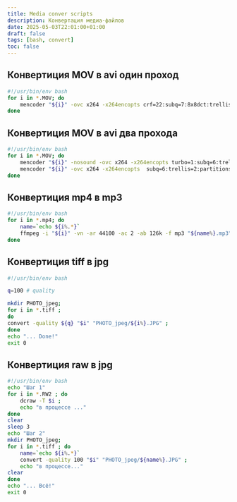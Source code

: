 ```yaml
---
title: Media conver scripts
description: Конвертация медиа-файлов
date: 2025-05-03T22:01:00+01:00
draft: false
tags: [bash, convert] 
toc: false
---
```


## Конвертиция MOV в avi один проход

```bash
#!/usr/bin/env bash
for i in *.MOV; do
    mencoder "${i}" -ovc x264 -x264encopts crf=22:subq=7:8x8dct:trellis=2:threads=0:frameref=3:bframes=3:weightb -oac mp3lame -lameopts cbr:br=256 -o "${i}.avi";
done
```

## Конвертиция MOV в avi два прохода

```bash
#!/usr/bin/env bash
for i in *.MOV; do
    mencoder "${i}" -nosound -ovc x264 -x264encopts turbo=1:subq=6:trellis=2:partitions=all:8x8dct:me=umh:frameref=5:bframes=5:threads=2:bitrate=5000:pass=1 -noskip -mc 0 -o /dev/null;
    mencoder "${i}" -ovc x264 -x264encopts  subq=6:trellis=2:partitions=all:8x8dct:me=umh:frameref=5:bframes=5:threads=2:bitrate=5000:pass=2 -oac mp3lame -lameopts cbr:br=256 -noskip -mc 0 -o "${i}-2p.avi"
done
```

## Конвертиция mp4 в mp3

````bash
#!/usr/bin/env bash
for i in *.mp4; do
    name=`echo ${i%.*}`
    ffmpeg -i "${i}" -vn -ar 44100 -ac 2 -ab 126k -f mp3 "${name%}.mp3";
done
````

## Конвертиция tiff в jpg

```bash
#!/usr/bin/env bash

q=100 # quality

mkdir PHOTO_jpeg;
for i in *.tiff ;
do
convert -quality ${q} "$i" "PHOTO_jpeg/${i%}.JPG" ;
done
echo "... Done!"
exit 0 

```

## Конвертиция raw в jpg

```bash
#!/usr/bin/env bash
echo "Шаг 1"
for i in *.RW2 ; do
    dcraw -T $i ;
    echo "в процессе ..."
done
clear
sleep 3
echo "Шаг 2"
mkdir PHOTO_jpeg;
for i in *.tiff ; do
    name=`echo ${i%.*}`
    convert -quality 100 "$i" "PHOTO_jpeg/${name%}.JPG" ;
    echo "в процессе..."
clear
done
echo "... Всё!"
exit 0 
```
